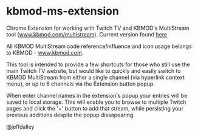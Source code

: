 kbmod-ms-extension
==================

Chrome Extension for working with Twitch TV and KBMOD's MultiStream tool (www.kbmod.com/multistream). Current version found [here](https://chrome.google.com/webstore/detail/kbmod-multistream-extensi/njglhbamlnkijhmcpnphfjeboaddnend "Extension in the Chrome Store")

All KBMOD MultiStream code reference/influence and icon usage belongs to KBMOD - www.kbmod.com.

This tool is intended to provide a few shortcuts for those who still use the main Twitch TV 
website, but would like to quickly and easily switch to KBMOD MultiStream from either a single
channel (via hyperlink context menu), or up to 6 channels via the Extension button popup.

When enter channel names in the extension's popup your entries will be saved to local storage. This
will enable you to browse to multiple Twitch pages and click the '+' button to add that stream, while
persisting your previous additions despite the popup dissapearing.

@jeffdalley
